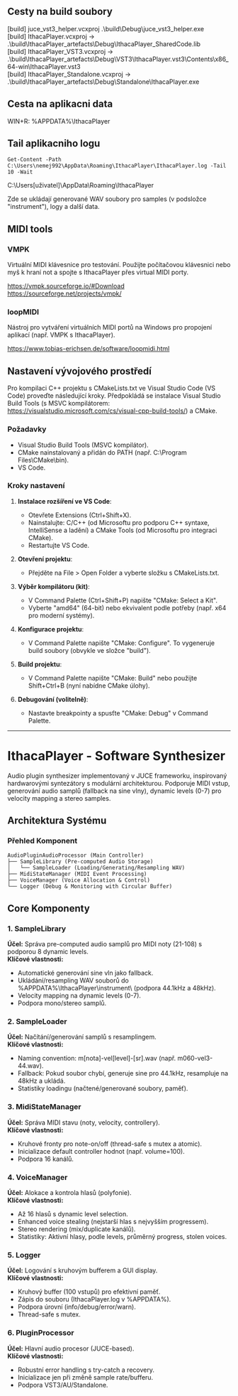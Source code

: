 ## Cesty na build soubory

[build]   juce_vst3_helper.vcxproj .\build\Debug\juce_vst3_helper.exe  
[build]   IthacaPlayer.vcxproj -> .\build\IthacaPlayer_artefacts\Debug\IthacaPlayer_SharedCode.lib  
[build]   IthacaPlayer_VST3.vcxproj -> .\build\IthacaPlayer_artefacts\Debug\VST3\IthacaPlayer.vst3\Contents\x86_64-win\IthacaPlayer.vst3  
[build]   IthacaPlayer_Standalone.vcxproj -> .\build\IthacaPlayer_artefacts\Debug\Standalone\IthacaPlayer.exe  

## Cesta na aplikacni data

WIN+R: %APPDATA%\IthacaPlayer  

## Tail aplikacniho logu

```
Get-Content -Path C:\Users\nemej992\AppData\Roaming\IthacaPlayer\IthacaPlayer.log -Tail 10 -Wait
```

C:\Users\[uživatel]\AppData\Roaming\IthacaPlayer  

Zde se ukládají generované WAV soubory pro samples (v podsložce "instrument"), logy a další data.

## MIDI tools

### VMPK

Virtuální MIDI klávesnice pro testování. Použijte počítačovou klávesnici nebo myš k hraní not a spojte s IthacaPlayer přes virtual MIDI porty.  

https://vmpk.sourceforge.io/#Download  
https://sourceforge.net/projects/vmpk/  

### loopMIDI

Nástroj pro vytváření virtuálních MIDI portů na Windows pro propojení aplikací (např. VMPK s IthacaPlayer).  

https://www.tobias-erichsen.de/software/loopmidi.html  

## Nastavení vývojového prostředí

Pro kompilaci C++ projektu s CMakeLists.txt ve Visual Studio Code (VS Code) proveďte následující kroky. Předpokládá se instalace Visual Studio Build Tools (s MSVC kompilátorem: https://visualstudio.microsoft.com/cs/visual-cpp-build-tools/) a CMake.  

### Požadavky  
- Visual Studio Build Tools (MSVC kompilátor).  
- CMake nainstalovaný a přidán do PATH (např. C:\Program Files\CMake\bin).  
- VS Code.  

### Kroky nastavení  
1. **Instalace rozšíření ve VS Code**:  
   - Otevřete Extensions (Ctrl+Shift+X).  
   - Nainstalujte: C/C++ (od Microsoftu pro podporu C++ syntaxe, IntelliSense a ladění) a CMake Tools (od Microsoftu pro integraci CMake).  
   - Restartujte VS Code.  

2. **Otevření projektu**:  
   - Přejděte na File > Open Folder a vyberte složku s CMakeLists.txt.  

3. **Výběr kompilátoru (kit)**:  
   - V Command Palette (Ctrl+Shift+P) napište "CMake: Select a Kit".  
   - Vyberte "amd64" (64-bit) nebo ekvivalent podle potřeby (např. x64 pro moderní systémy).  

4. **Konfigurace projektu**:  
   - V Command Palette napište "CMake: Configure". To vygeneruje build soubory (obvykle ve složce "build").  

5. **Build projektu**:  
   - V Command Palette napište "CMake: Build" nebo použijte Shift+Ctrl+B (nyní nabídne CMake úlohy).  

6. **Debugování (volitelně)**:  
   - Nastavte breakpointy a spusťte "CMake: Debug" v Command Palette.  

---  

# IthacaPlayer - Software Synthesizer  

Audio plugin synthesizer implementovaný v JUCE frameworku, inspirovaný hardwarovými syntezátory s modulární architekturou. Podporuje MIDI vstup, generování audio samplů (fallback na sine vlny), dynamic levels (0-7) pro velocity mapping a stereo samples.  

## Architektura Systému  

### Přehled Komponent  

```
AudioPluginAudioProcessor (Main Controller)
├── SampleLibrary (Pre-computed Audio Storage)
│   └── SampleLoader (Loading/Generating/Resampling WAV)
├── MidiStateManager (MIDI Event Processing)
├── VoiceManager (Voice Allocation & Control)
└── Logger (Debug & Monitoring with Circular Buffer)
```


## Core Komponenty  

### 1. SampleLibrary  
**Účel:** Správa pre-computed audio samplů pro MIDI noty (21-108) s podporou 8 dynamic levels.  
**Klíčové vlastnosti:**  
- Automatické generování sine vln jako fallback.  
- Ukládání/resampling WAV souborů do %APPDATA%\IthacaPlayer\instrument\ (podpora 44.1kHz a 48kHz).  
- Velocity mapping na dynamic levels (0-7).  
- Podpora mono/stereo samplů.  

### 2. SampleLoader  
**Účel:** Načítání/generování samplů s resamplingem.  
**Klíčové vlastnosti:**  
- Naming convention: m[nota]-vel[level]-[sr].wav (např. m060-vel3-44.wav).  
- Fallback: Pokud soubor chybí, generuje sine pro 44.1kHz, resampluje na 48kHz a ukládá.  
- Statistiky loadingu (načtené/generované soubory, paměť).  

### 3. MidiStateManager  
**Účel:** Správa MIDI stavu (noty, velocity, controllery).  
**Klíčové vlastnosti:**  
- Kruhové fronty pro note-on/off (thread-safe s mutex a atomic).  
- Inicializace default controller hodnot (např. volume=100).  
- Podpora 16 kanálů.  

### 4. VoiceManager  
**Účel:** Alokace a kontrola hlasů (polyfonie).  
**Klíčové vlastnosti:**  
- Až 16 hlasů s dynamic level selection.  
- Enhanced voice stealing (nejstarší hlas s nejvyšším progressem).  
- Stereo rendering (mix/duplicate kanálů).  
- Statistiky: Aktivní hlasy, podle levels, průměrný progress, stolen voices.  

### 5. Logger  
**Účel:** Logování s kruhovým bufferem a GUI display.  
**Klíčové vlastnosti:**  
- Kruhový buffer (100 vstupů) pro efektivní paměť.  
- Zápis do souboru (IthacaPlayer.log v %APPDATA%).  
- Podpora úrovní (info/debug/error/warn).  
- Thread-safe s mutex.  

### 6. PluginProcessor  

**Účel:** Hlavní audio procesor (JUCE-based).  
**Klíčové vlastnosti:**  
- Robustní error handling s try-catch a recovery.  
- Inicializace jen při změně sample rate/bufferu.  
- Podpora VST3/AU/Standalone.  
